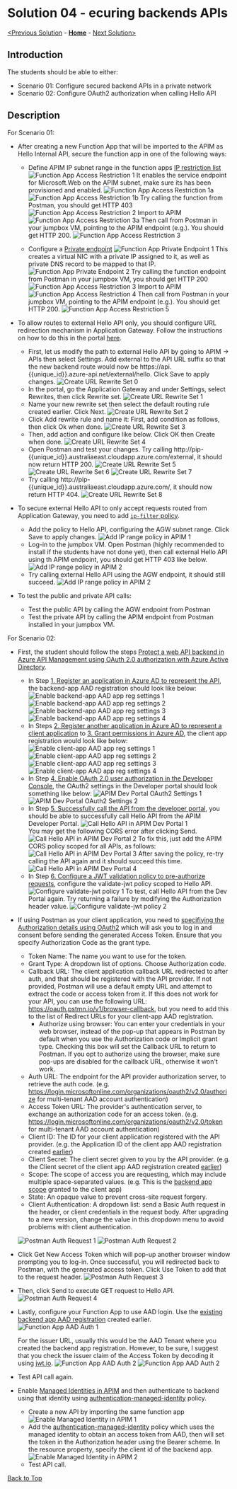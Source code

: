 # Solution 04 - ecuring backends APIs

[<Previous Solution](./Solution-03.md) - **[Home](./readme.md)** - [Next Solution>](./Solution-05.md)

## Introduction

The students should be able to either:
- Scenario 01: Configure secured backend APIs in a private network
- Scenario 02: Configure OAuth2 authorization when calling Hello API


## Description
For Scenario 01:
- After creating a new Function App that will be imported to the APIM as Hello Internal API, secure the function app in one of the following ways:
  - Define APIM IP subnet range in the function apps [IP restriction list](https://docs.microsoft.com/en-us/azure/azure-functions/functions-networking-options#inbound-access-restrictions)
    ![Function App Access Restriction 1](./images/Solution04_FuncApp_Access_Restriction_1.jpg)
    It enables the service endpoint for Microsoft.Web on the APIM subnet, make sure its has been provisioned and enabled.
    ![Function App Access Restriction 1a](./images/Solution04_FuncApp_Access_Restriction_1a.jpg)
    ![Function App Access Restriction 1b](./images/Solution04_FuncApp_Access_Restriction_1b.jpg)
    Try calling the function from Postman, you should get HTTP 403
    ![Function App Access Restriction 2](./images/Solution04_FuncApp_Access_Restriction_2.jpg)
    Import to APIM
    ![Function App Access Restriction 3a](./images/Solution04_FuncApp_Access_Restriction_3a.jpg)
    Then call from Postman in your jumpbox VM, pointing to the APIM endpoint (e.g.).  You should get HTTP 200.
    ![Function App Access Restriction 3](./images/Solution04_FuncApp_Access_Restriction_3.jpg)

  - Configure a [Private endpoint](https://docs.microsoft.com/en-us/azure/azure-functions/functions-create-vnet)
    ![Function App Private Endpoint 1](./images/Solution04_FuncApp_Private_Endpoint_1.jpg)
    This creates a virtual NIC with a private IP assigned to it, as well as private DNS record to be mapped to that IP. 
    ![Function App Private Endpoint 2](./images/Solution04_FuncApp_Private_Endpoint_2.jpg)
    Try calling the function endpoint from Postman in your jumpbox VM, you should get HTTP 200
    ![Function App Access Restriction 3](./images/Solution04_FuncApp_Private_Endpoint_3.jpg)
    Import to APIM
    ![Function App Access Restriction 4](./images/Solution04_FuncApp_Private_Endpoint_4.jpg)
    Then call from Postman in your jumpbox VM, pointing to the APIM endpoint (e.g.).  You should get HTTP 200.
    ![Function App Access Restriction 5](./images/Solution04_FuncApp_Private_Endpoint_5.jpg)

- To allow routes to external Hello API only, you should configure URL redirection mechanism in Application Gateway.  Follow the instructions on how to do this in the portal [here](https://docs.microsoft.com/en-us/azure/application-gateway/rewrite-url-portal).
    - First, let us modify the path to external Hello API by going to APIM -> APIs then select Settings.  Add external to  the API URL suffix so that the new backend route would now be https://api.{{unique_id}}.azure-api.net/external/hello.  Click Save to apply changes.
      ![Create URL Rewrite Set 0](./images/Solution04_Create_URLRewrite_Set_0.jpg)
    - In the portal, go the Application Gateway and under Settings, select Rewrites, then click Rewrite set.
      ![Create URL Rewrite Set 1](./images/Solution04_Create_URLRewrite_Set_1.jpg)
    - Name your new rewrite set then select the default routing rule created earlier.  Click Next.
      ![Create URL Rewrite Set 2](./images/Solution04_Create_URLRewrite_Set_2.jpg)      
    - Click Add rewrite rule and name it: First, add condition as follows, then click Ok when done.
      ![Create URL Rewrite Set 3](./images/Solution04_Create_URLRewrite_Set_3.jpg)    
    - Then, add action and configure like below.  Click OK then Create when done.
      ![Create URL Rewrite Set 4](./images/Solution04_Create_URLRewrite_Set_4.jpg) 
    - Open Postman and test your changes. Try calling http://pip-{{unique_id}}.australiaeast.cloudapp.azure.com/external, it should now return HTTP 200.
      ![Create URL Rewrite Set 5](./images/Solution04_Create_URLRewrite_Set_5.jpg) 
      ![Create URL Rewrite Set 6](./images/Solution04_Create_URLRewrite_Set_6.jpg) 
      ![Create URL Rewrite Set 7](./images/Solution04_Create_URLRewrite_Set_7.jpg) 
    - Try calling http://pip-{{unique_id}}.australiaeast.cloudapp.azure.com/, it should now return HTTP 404.
      ![Create URL Rewrite Set 8](./images/Solution04_Create_URLRewrite_Set_8.jpg) 

- To secure external Hello API to only accept requests routed from Application Gateway, you need to add [```ip-filter``` policy](https://docs.microsoft.com/en-us/azure/api-management/api-management-access-restriction-policies#RestrictCallerIPs).
  - Add the policy to Hello API, configuring the AGW subnet range.  Click Save to apply changes.
    ![Add IP range policy in APIM 1](./images/Solution04_Add_IP_Range_Policy_APIM_1.jpg)
  - Log-in to the jumpbox VM.  Open Postman (highly recommended to install if the students have not done yet), then call external Hello API using th APIM endpoint, you should get HTTP 403 like below.
    ![Add IP range policy in APIM 2](./images/Solution04_Add_IP_Range_Policy_APIM_2.jpg)
  - Try calling external Hello API using the AGW endpoint, it should still succeed.
    ![Add IP range policy in APIM 2](./images/Solution04_Add_IP_Range_Policy_APIM_2.jpg)

- To test the public and private API calls:
  - Test the public API by calling the AGW endpoint from Postman
  - Test the private API by calling the APIM endpoint from Postman installed in your jumpbox VM. 

For Scenario 02:
- First, the student should follow the steps [Protect a web API backend in Azure API Management using OAuth 2.0 authorization with Azure Active Directory](https://docs.microsoft.com/en-us/azure/api-management/api-management-howto-protect-backend-with-aad).    
    - In Step [1. Register an application in Azure AD to represent the API](https://docs.microsoft.com/en-us/azure/api-management/api-management-howto-protect-backend-with-aad#1-register-an-application-in-azure-ad-to-represent-the-api), the backend-app AAD registration should look like below:
        ![Enable backend-app AAD app reg settings 1](./images/Solution04_Enable_ADAuth_BackendApp_1.jpg)
        ![Enable backend-app AAD app reg settings 2](./images/Solution04_Enable_ADAuth_BackendApp_2.jpg)
        ![Enable backend-app AAD app reg settings 3](./images/Solution04_Enable_ADAuth_BackendApp_3.jpg)
        ![Enable backend-app AAD app reg settings 4](./images/Solution04_Enable_ADAuth_BackendApp_4.jpg)
    - In Steps [2. Register another application in Azure AD to represent a client application](https://docs.microsoft.com/en-us/azure/api-management/api-management-howto-protect-backend-with-aad#2-register-another-application-in-azure-ad-to-represent-a-client-application) to [3. Grant permissions in Azure AD](https://docs.microsoft.com/en-us/azure/api-management/api-management-howto-protect-backend-with-aad#3-grant-permissions-in-azure-ad), the client app registration would look like below:
        ![Enable client-app AAD app reg settings 1](./images/Solution04_Enable_ADAuth_ClientApp_1.jpg)
        ![Enable client-app AAD app reg settings 2](./images/Solution04_Enable_ADAuth_ClientApp_2.jpg)
        ![Enable client-app AAD app reg settings 3](./images/Solution04_Enable_ADAuth_ClientApp_3.jpg)
        ![Enable client-app AAD app reg settings 4](./images/Solution04_Enable_ADAuth_ClientApp_4.jpg)     
    - In Step [4. Enable OAuth 2.0 user authorization in the Developer Console](https://docs.microsoft.com/en-us/azure/api-management/api-management-howto-protect-backend-with-aad#4-enable-oauth-20-user-authorization-in-the-developer-console), the OAuth2 settings in the Developer portal should look something like below:
        ![APIM Dev Portal OAuth2 Settings 1](./images/Solution04_APIM_DevPortal_OAuth_Settings_1.jpg)
        ![APIM Dev Portal OAuth2 Settings 2](./images/Solution04_APIM_DevPortal_OAuth_Settings_2.jpg)
    - In Step [5. Successfully call the API from the developer portal](https://docs.microsoft.com/en-us/azure/api-management/api-management-howto-protect-backend-with-aad#5-successfully-call-the-api-from-the-developer-portal), you should be able to successfully call Hello API from the APIM Developer Portal. 
        ![Call Hello API in APIM Dev Portal 1](./images/Solution04_Call_HelloAPI_APIM_DevPortal_1.jpg)       
      You may get the following CORS error after clicking Send.
        ![Call Hello API in APIM Dev Portal 2](./images/Solution04_Call_HelloAPI_APIM_DevPortal_2.jpg)
      To fix this, just add the APIM CORS policy scoped for all APIs, as follows:
        ![Call Hello API in APIM Dev Portal 3](./images/Solution04_Call_HelloAPI_APIM_DevPortal_3.jpg)
      After saving the policy, re-try calling the API again and it should succeed this time.
        ![Call Hello API in APIM Dev Portal 4](./images/Solution04_Call_HelloAPI_APIM_DevPortal_4.jpg)
    - In Step [6. Configure a JWT validation policy to pre-authorize requests](https://docs.microsoft.com/en-us/azure/api-management/api-management-howto-protect-backend-with-aad#6-configure-a-jwt-validation-policy-to-pre-authorize-requests), configure the validate-jwt policy scoped to Hello API.
        ![Configure validate-jwt policy 1](./images/Solution04_Configure_validatejwt_policy_1.jpg)
      To test, call Hello API from the Dev Portal again.  Try returning a failure by modifying the Authorization header value.
        ![Configure validate-jwt policy 2](./images/Solution04_Configure_validatejwt_policy_2.jpg)

    <!-- - Click the scope link.  Student does not have to do anything here since the settings have already been pre-filled.  Though, they have the liberty to change any of these (e.g. Consent to Admins only), as long as the scope has been enabled.  
        ![Edit HelloAPI AD Auth Scope settings](./images/Solution04_Enable_ADAuth_HelloAPI_5.jpg) -->

- If using Postman as your client application, you need to [specifiying the Authorization details using OAuth2](https://learning.postman.com/docs/sending-requests/authorization/#oauth-20) which will ask you to log in and consent before sending the generated Access Token.  Ensure that you specify Authorization Code as the grant type.
    - Token Name: The name you want to use for the token.
    - Grant Type: A dropdown list of options. Choose Authorization code.
    - Callback URL: The client application callback URL redirected to after auth, and that should be registered with the API provider. If not provided, Postman will use a default empty URL and attempt to extract the code or access token from it. If this does not work for your API, you can use the following URL: https://oauth.pstmn.io/v1/browser-callback, but you need to add this to the list of Redirect URLs for your client-app AAD registration.
        - Authorize using browser: You can enter your credentials in your web browser, instead of the pop-up that appears in Postman by default when you use the Authorization code or Implicit grant type. Checking this box will set the Callback URL to return to Postman. If you opt to authorize using the browser, make sure pop-ups are disabled for the callback URL, otherwise it won't work.
    - Auth URL: The endpoint for the API provider authorization server, to retrieve the auth code. (e.g. https://login.microsoftonline.com/organizations/oauth2/v2.0/authorize for multi-tenant AAD account authentication)
    - Access Token URL: The provider's authentication server, to exchange an authorization code for an access token. (e.g. https://login.microsoftonline.com/organizations/oauth2/v2.0/token for multi-tenant AAD account authentication)
    - Client ID: The ID for your client application registered with the API provider. (e.g. the Application ID of the client app AAD registration created [earlier](https://docs.microsoft.com/en-us/azure/api-management/api-management-howto-protect-backend-with-aad#2-register-another-application-in-azure-ad-to-represent-a-client-application#:~:text=On%20the%20app%20Overview%20page%2C%20find%20the%20Application%20(client)%20ID%20value%20and%20record%20it%20for%20later.))
    - Client Secret: The client secret given to you by the API provider. (e.g. the Client secret of the client app AAD registration created [earlier](https://docs.microsoft.com/en-us/azure/api-management/api-management-howto-protect-backend-with-aad#2-register-another-application-in-azure-ad-to-represent-a-client-application##:~:text=Create%20a%20client%20secret%20for%20this%20application%20to%20use%20in%20a%20subsequent%20step.))
    - Scope: The scope of access you are requesting, which may include multiple space-separated values. (e.g. This is the [backend app scope](https://docs.microsoft.com/en-us/azure/api-management/api-management-howto-protect-backend-with-aad#2-register-another-application-in-azure-ad-to-represent-a-client-application###:~:text=Use%20the%20back-end%20app%20scope%20you%20created%20in%20the%20Default%20scope%20field) granted to the client app)
    - State: An opaque value to prevent cross-site request forgery. 
    - Client Authentication: A dropdown list: send a Basic Auth request in the header, or client credentials in the request body. After upgrading to a new  version, change the value in this dropdown menu to avoid problems with client authentication.

    ![Postman Auth Request 1](./images/Solution04_Postman_Auth_Request_1.jpg)
    ![Postman Auth Request 2](./images/Solution04_Postman_Auth_Request_2.jpg)

- Click Get New Access Token which will pop-up another browser window prompting you to log-in.  Once successful, you will redirected back to Postman, with the generated access token.  Click Use Token to add that to the request header.
    ![Postman Auth Request 3](./images/Solution04_Postman_Auth_Request_3.jpg)
  
- Then, click Send to execute GET request to Hello API.
    ![Postman Auth Request 4](./images/Solution04_Postman_Auth_Request_4.jpg)

 
- Lastly, configure your Function App to use AAD login. Use the [existing backend app AAD registration](https://docs.microsoft.com/en-us/azure/app-service/configure-authentication-provider-aad?toc=/azure/azure-functions/toc.json#-option-2-use-an-existing-registration-created-separately) created earlier.
    ![Function App AAD Auth 1](./images/Solution04_FunctionApp_AADAuth_1.jpg)

  For the issuer URL, usually this would be the AAD Tenant where you created the backend app registration.  However, to be sure, I suggest that you check the issuer claim of the Access Token by decoding it using [jwt.io](https://jwt.io/).
    ![Function App AAD Auth 2](./images/Solution04_FunctionApp_AADAuth_2.jpg)
    ![Function App AAD Auth 2](./images/Solution04_FunctionApp_AADAuth_3.jpg)

- Test API call again.

- Enable [Managed Identities in APIM](https://docs.microsoft.com/en-us/azure/api-management/api-management-howto-use-managed-service-identity) and then authenticate to backend using that identity using [authentication-managed-identity](https://docs.microsoft.com/en-us/azure/api-management/api-management-howto-use-managed-service-identity#authenticate-to-the-back-end-by-using-a-user-assigned-identity) policy.
    - Create a new API by importing the same function app
      ![Enable Managed Identity in APIM 1](./images/Solution04_Enable_ManagedIdentity_APIM_1.jpg)
    - Add the [authentication-managed-identity](https://docs.microsoft.com/en-us/azure/api-management/api-management-authentication-policies#ManagedIdentity)   policy which uses the managed identity to obtain an access token from AAD, then will set the token in the Authorization header using the Bearer scheme.  In the resource property, specify the client id of the backend app.
      ![Enable Managed Identity in APIM 2](./images/Solution04_Enable_ManagedIdentity_APIM_2.jpg)
    - Test API call.
    
[Back to Top](#solution-04---ecuring-backends-apis)